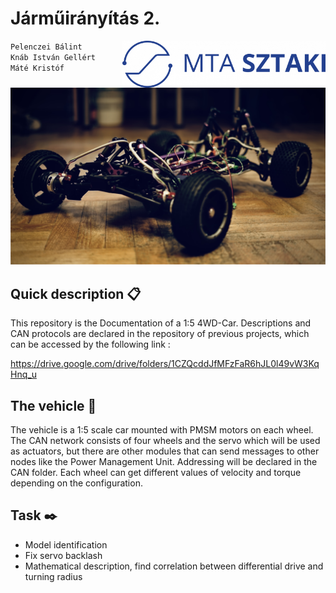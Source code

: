 # Járműirányítás 2.

<img align="right" width="325" height="75" src="https://github.com/istvan-knab/jarmuiranyitas_2/blob/main/Old%20Documentation/Pictures/sztaki_logo_kek.png">

`Pelenczei Bálint` </br>
`Knáb István Gellért`</br>
`Máté Kristóf`



![alt text](https://github.com/istvan-knab/jarmuiranyitas_2/blob/main/Old%20Documentation/Pictures/_DSC6410.jpg)
## Quick description 📋

This repository is the Documentation of a 1:5 4WD-Car. Descriptions and CAN protocols are declared in the repository of previous projects, which can be accessed by the following link : 

https://drive.google.com/drive/folders/1CZQcddJfMFzFaR6hJL0l49vW3KqHnq_u

## The vehicle 🚗

The vehicle is a 1:5 scale car mounted with PMSM motors on each wheel. The CAN network consists of four wheels and the servo which will be used as actuators, but there are other modules that can send messages to other nodes like the Power Management Unit. Addressing will be declared in the CAN folder. Each wheel can get different values of velocity and torque depending on the configuration.


## Task ✒️

- Model identification
- Fix servo backlash
- Mathematical description, find correlation between differential drive and turning radius
